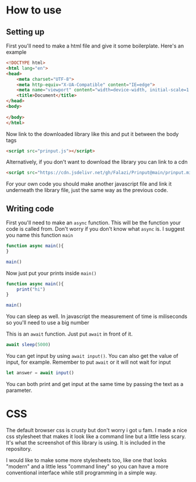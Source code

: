 
# How to use

## Setting up
First you'll need to make a html file and give it some boilerplate. Here's an example
```html
<!DOCTYPE html>
<html lang="en">
<head>
    <meta charset="UTF-8">
    <meta http-equiv="X-UA-Compatible" content="IE=edge">
    <meta name="viewport" content="width=device-width, initial-scale=1.0">
    <title>Document</title>
</head>
<body>
    
</body>
</html>
```

Now link to the downloaded library like this and put it between the body tags
```html
<script src="prinput.js"></script>
```
Alternatively, if you don't want to download the library you can link to a cdn

```html
<script src="https://cdn.jsdelivr.net/gh/Falazi/Prinput@main/prinput.min.js"></script>

```

For your own code you should make another javascript file and link it underneath the library file, just the same way as the previous code.


## Writing code

First you'll need to make an `async` function. This will be the function your code is called from. Don't worry if you don't know what `async` is. I suggest you name this function `main`

```js
function async main(){
}

main()
```

Now just put your prints inside `main()`

```js
function async main(){
    print("hi")
}

main()
```

You can sleep as well. In javascript the measurement of time is miliseconds so you'll need to use a big number

This is an `await` function. Just put `await` in front of it.
```js
await sleep(5000)
```

You can get input by using `await input()`. You can also get the value of input, for example.
Remember to put `await` or it will not wait for input

```js
let answer = await input()
```

You can both print and get input at the same time by passing the text as a parameter.


# CSS
The default browser css is crusty but don't worry i got u fam. I made a nice css stylesheet that makes it look like a command line but a little less scary. It's what the screenshot of this library is using. It is included in the repository.

I would like to make some more stylesheets too, like one that looks "modern" and a little less "command liney" so you can have a more conventional interface while still programming in a simple way.

